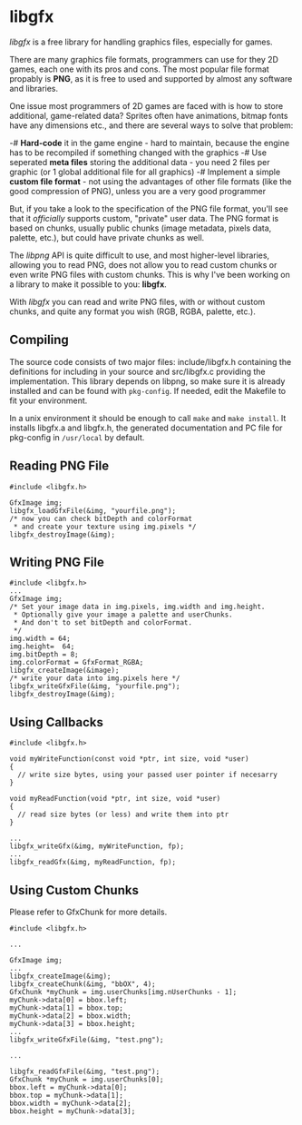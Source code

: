 libgfx
======


*libgfx* is a free library for handling graphics files, especially for games.

There are many graphics file formats, programmers can use for they 2D games,
each one with its pros and cons. The most popular file format propably is
**PNG**, as it is free to used and supported by almost any software and libraries.

One issue most programmers of 2D games are faced with is how to store
additional, game-related data? Sprites often have animations, bitmap fonts
have any dimensions etc., and there are several ways to solve that problem:

 -# **Hard-code** it in the game engine - hard to maintain, because the engine
    has to be recompiled if something changed with the graphics
 -# Use seperated **meta files** storing the additional data - you need 2 files
    per graphic (or 1 global additional file for all graphics)
 -# Implement a simple **custom file format** - not using the advantages of other
    file formats (like the good compression of PNG), unless you are a very
    good programmer

But, if you take a look to the specification of the PNG file format, you'll
see that it *officially* supports custom, "private" user data. The PNG format
is based on chunks, usually public chunks (image metadata, pixels data, palette, etc.),
but could have private chunks as well.

The *libpng* API is quite difficult to use, and most higher-level libraries,
allowing you to read PNG, does not allow you to read custom chunks or even
write PNG files with custom chunks. This is why I've been working on a
library to make it possible to you: **libgfx**.

With *libgfx* you can read and write PNG files, with or without custom chunks,
and quite any format you wish (RGB, RGBA, palette, etc.).


Compiling
---------

The source code consists of two major files: include/libgfx.h containing the
definitions for including in your source and src/libgfx.c providing the
implementation. This library depends on libpng, so make sure it is already
installed and can be found with `pkg-config`. If needed, edit the Makefile to
fit your environment.

In a unix environment it should be enough to call `make` and `make install`.
It installs libgfx.a and libgfx.h, the generated documentation and PC file for
pkg-config in `/usr/local` by default.


Reading PNG File
----------------

~~~~~~~~
#include <libgfx.h>

GfxImage img;
libgfx_loadGfxFile(&img, "yourfile.png");
/* now you can check bitDepth and colorFormat
 * and create your texture using img.pixels */
libgfx_destroyImage(&img);
~~~~~~~~


Writing PNG File
----------------

~~~~~~~~
#include <libgfx.h>
...
GfxImage img;
/* Set your image data in img.pixels, img.width and img.height.
 * Optionally give your image a palette and userChunks.
 * And don't to set bitDepth and colorFormat.
 */
img.width = 64;
img.height=  64;
img.bitDepth = 8;
img.colorFormat = GfxFormat_RGBA;
libgfx_createImage(&image);
/* write your data into img.pixels here */
libgfx_writeGfxFile(&img, "yourfile.png");
libgfx_destroyImage(&img);
~~~~~~~~


Using Callbacks
---------------

~~~~~~~~
#include <libgfx.h>

void myWriteFunction(const void *ptr, int size, void *user)
{
  // write size bytes, using your passed user pointer if necesarry
}

void myReadFunction(void *ptr, int size, void *user)
{
  // read size bytes (or less) and write them into ptr
}

...
libgfx_writeGfx(&img, myWriteFunction, fp);
...
libgfx_readGfx(&img, myReadFunction, fp);
~~~~~~~~


Using Custom Chunks
-------------------

Please refer to GfxChunk for more details.

~~~~~~~~
#include <libgfx.h>

...

GfxImage img;
...
libgfx_createImage(&img);
libgfx_createChunk(&img, "bbOX", 4);
GfxChunk *myChunk = img.userChunks[img.nUserChunks - 1];
myChunk->data[0] = bbox.left;
myChunk->data[1] = bbox.top;
myChunk->data[2] = bbox.width;
myChunk->data[3] = bbox.height;
...
libgfx_writeGfxFile(&img, "test.png");

...

libgfx_readGfxFile(&img, "test.png");
GfxChunk *myChunk = img.userChunks[0];
bbox.left = myChunk->data[0];
bbox.top = myChunk->data[1];
bbox.width = myChunk->data[2];
bbox.height = myChunk->data[3];
~~~~~~~~
